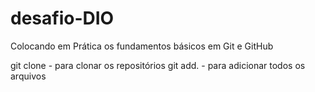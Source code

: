 # desafio-DIO
Colocando em Prática os fundamentos básicos em Git e GitHub

git clone - para clonar os repositórios 
git add. - para adicionar todos os arquivos
